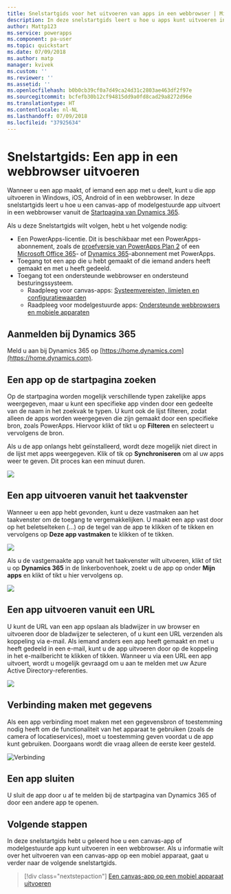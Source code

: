 ```yaml
---
title: Snelstartgids voor het uitvoeren van apps in een webbrowser | Microsoft Docs
description: In deze snelstartgids leert u hoe u apps kunt uitvoeren in een webbrowser
author: Mattp123
ms.service: powerapps
ms.component: pa-user
ms.topic: quickstart
ms.date: 07/09/2018
ms.author: matp
manager: kvivek
ms.custom: ''
ms.reviewer: ''
ms.assetid: ''
ms.openlocfilehash: b0b0cb39cf0a7d49ca24d31c2803ae463df2f97e
ms.sourcegitcommit: bcfefb30b12cf94815dd9a0fd8cad29a8272d96e
ms.translationtype: HT
ms.contentlocale: nl-NL
ms.lasthandoff: 07/09/2018
ms.locfileid: "37925634"
---
```

# <a name="quickstart-run-an-app-in-a-web-browser"></a>Snelstartgids: Een app in een webbrowser uitvoeren
Wanneer u een app maakt, of iemand een app met u deelt, kunt u die app uitvoeren in Windows, iOS, Android of in een webbrowser. In deze snelstartgids leert u hoe u een canvas-app of modelgestuurde app uitvoert in een webbrowser vanuit de [Startpagina van Dynamics 365](https://home.dynamics.com).

Als u deze Snelstartgids wilt volgen, hebt u het volgende nodig:
- Een PowerApps-licentie. Dit is beschikbaar met een PowerApps-abonnement, zoals de [proefversie van PowerApps Plan 2](https://docs.microsoft.com/powerapps/maker/signup-for-powerapps) of een [Microsoft Office 365](https://signup.microsoft.com/Signup?OfferId=467eab54-127b-42d3-b046-3844b860bebf&dl=O365_BUSINESS_PREMIUM&ali=1)- of [Dynamics 365](https://dynamics.microsoft.com/pricing/)-abonnement met PowerApps. 
- Toegang tot een app die u hebt gemaakt of die iemand anders heeft gemaakt en met u heeft gedeeld.
- Toegang tot een ondersteunde webbrowser en ondersteund besturingssysteem.
   - Raadpleeg voor canvas-apps: [Systeemvereisten, limieten en configuratiewaarden](../maker/canvas-apps/limits-and-config.md)
   - Raadpleeg voor modelgestuurde apps: [Ondersteunde webbrowsers en mobiele apparaten](https://docs.microsoft.com/dynamics365/customer-engagement/admin/supported-web-browsers-and-mobile-devices)


## <a name="sign-in-to-dynamics-365"></a>Aanmelden bij Dynamics 365
Meld u aan bij Dynamics 365 op [https://home.dynamics.com](https://home.dynamics.com).

## <a name="find-an-app-on-the-home-page"></a>Een app op de startpagina zoeken
Op de startpagina worden mogelijk verschillende typen zakelijke apps weergegeven, maar u kunt een specifieke app vinden door een gedeelte van de naam in het zoekvak te typen. U kunt ook de lijst filteren, zodat alleen de apps worden weergegeven die zijn gemaakt door een specifieke bron, zoals PowerApps. Hiervoor klikt of tikt u op **Filteren** en selecteert u vervolgens de bron.

Als u de app onlangs hebt geïnstalleerd, wordt deze mogelijk niet direct in de lijst met apps weergegeven. Klik of tik op **Synchroniseren** om al uw apps weer te geven. Dit proces kan een minuut duren.

![](./media/run-app-browser/dynamics-365-home.png)

## <a name="run-an-app-from-the-task-pane"></a>Een app uitvoeren vanuit het taakvenster
Wanneer u een app hebt gevonden, kunt u deze vastmaken aan het taakvenster om de toegang te vergemakkelijken. U maakt een app vast door op het beletselteken (...) op de tegel van de app te klikken of te tikken en vervolgens op **Deze app vastmaken** te klikken of te tikken.

![](./media/run-app-browser/homepage-pin.png)

Als u de vastgemaakte app vanuit het taakvenster wilt uitvoeren, klikt of tikt u op **Dynamics 365** in de linkerbovenhoek, zoekt u de app op onder **Mijn apps** en klikt of tikt u hier vervolgens op.

![](./media/run-app-browser/taskpane.png)

## <a name="run-an-app-from-a-url"></a>Een app uitvoeren vanuit een URL
U kunt de URL van een app opslaan als bladwijzer in uw browser en uitvoeren door de bladwijzer te selecteren, of u kunt een URL verzenden als koppeling via e-mail. Als iemand anders een app heeft gemaakt en met u heeft gedeeld in een e-mail, kunt u de app uitvoeren door op de koppeling in het e-mailbericht te klikken of tikken. Wanneer u via een URL een app uitvoert, wordt u mogelijk gevraagd om u aan te melden met uw Azure Active Directory-referenties.

![](./media/run-app-browser/web-login.png)

## <a name="connect-to-data"></a>Verbinding maken met gegevens
Als een app verbinding moet maken met een gegevensbron of toestemming nodig heeft om de functionaliteit van het apparaat te gebruiken (zoals de camera of locatieservices), moet u toestemming geven voordat u de app kunt gebruiken. Doorgaans wordt die vraag alleen de eerste keer gesteld.

![Verbinding](./media/run-app-browser/app-connection.png)

## <a name="close-an-app"></a>Een app sluiten
U sluit de app door u af te melden bij de startpagina van Dynamics 365 of door een andere app te openen.

## <a name="next-steps"></a>Volgende stappen
In deze snelstartgids hebt u geleerd hoe u een canvas-app of modelgestuurde app kunt uitvoeren in een webbrowser. Als u informatie wilt over het uitvoeren van een canvas-app op een mobiel apparaat, gaat u verder naar de volgende snelstartgids.

> [!div class="nextstepaction"]
> [Een canvas-app op een mobiel apparaat uitvoeren](run-app-client.md)
